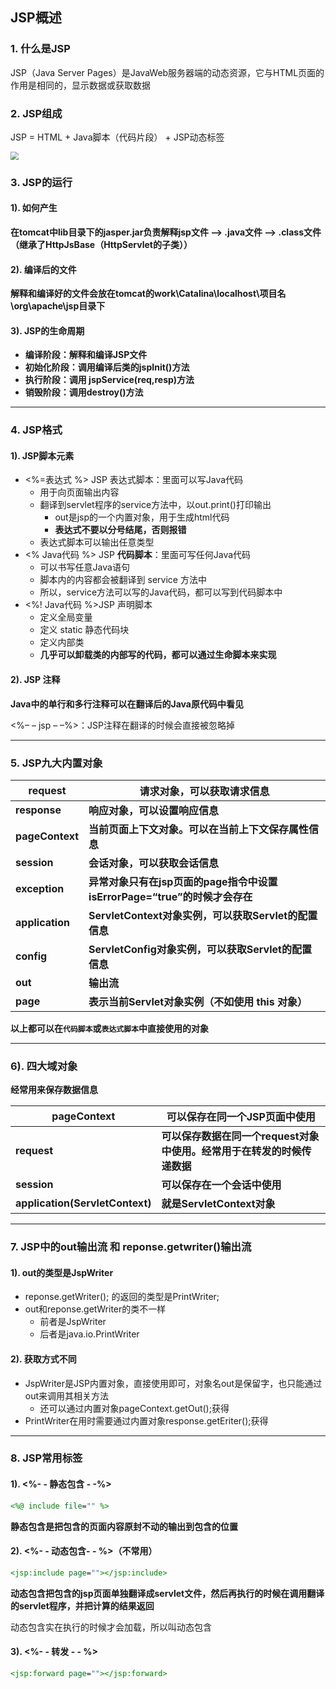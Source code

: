## JSP概述

### 1. 什么是JSP

JSP（Java Server Pages）是JavaWeb服务器端的动态资源，它与HTML页面的作用是相同的，显示数据或获取数据

### 2. JSP组成

JSP = HTML + Java脚本（代码片段） + JSP动态标签

  <img src="C:\Users\HUANGYUE\Documents\GitHub\JavaWeb\JSP\picture\1.png" style="zoom:80%;" />

### 3. JSP的运行

#### 1). 如何产生

**在tomcat中lib目录下的jasper.jar负责解释jsp文件 —> .java文件 —> .class文件（继承了HttpJsBase（HttpServlet的子类））**

#### 2). 编译后的文件

**解释和编译好的文件会放在tomcat的work\Catalina\localhost\项目名\org\apache\jsp目录下**

#### 3). JSP的生命周期

- **编译阶段：解释和编译JSP文件**
- **初始化阶段：调用编译后类的jspInit()方法**
- **执行阶段：调用 jspService(req,resp)方法**
- **销毁阶段：调用destroy()方法**

*****

### 4. JSP格式

#### 1). JSP脚本元素

- <%=表达式 %> JSP 表达式脚本：里面可以写Java代码
    - 用于向页面输出内容
    - 翻译到servlet程序的service方法中，以out.print()打印输出
        - out是jsp的一个内置对象，用于生成html代码
        - **表达式不要以分号结尾，否则报错**
    - 表达式脚本可以输出任意类型
- <% Java代码 %> JSP **代码脚本**：里面可写任何Java代码
    - 可以书写任意Java语句
    - 脚本内的内容都会被翻译到 service 方法中
    - 所以，service方法可以写的Java代码，都可以写到代码脚本中
- <%!  Java代码 %>JSP 声明脚本
    - 定义全局变量
    - 定义 static 静态代码块
    - 定义内部类
    - **几乎可以卸载类的内部写的代码，都可以通过生命脚本来实现**

#### 2). JSP 注释

**Java中的单行和多行注释可以在翻译后的Java原代码中看见**

<%– – jsp – –%>：JSP注释在翻译的时候会直接被忽略掉

*****

### 5. JSP九大内置对象

| **request**     | **请求对象，可以获取请求信息**                               |
| --------------- | ------------------------------------------------------------ |
| **response**    | **响应对象，可以设置响应信息**                               |
| **pageContext** | **当前页面上下文对象。可以在当前上下文保存属性信息**         |
| **session**     | **会话对象，可以获取会话信息**                               |
| **exception**   | **异常对象只有在jsp页面的page指令中设置 isErrorPage=“true”的时候才会存在** |
| **application** | **ServletContext对象实例，可以获取Servlet的配置信息**        |
| **config**      | **ServletConfig对象实例，可以获取Servlet的配置信息**         |
| **out**         | **输出流**                                                   |
| **page**        | **表示当前Servlet对象实例（不如使用 this 对象）**            |

**以上都可以在`代码脚本`或`表达式脚本`中直接使用的对象**

*****

### 6). 四大域对象

**经常用来保存数据信息**



| **pageContext**                 | **可以保存在同一个JSP页面中使用**                            |
| ------------------------------- | ------------------------------------------------------------ |
| **request**                     | **可以保存数据在同一个request对象中使用。经常用于在转发的时候传递数据** |
| **session**                     | **可以保存在一个会话中使用**                                 |
| **application(ServletContext)** | **就是ServletContext对象**                                   |

*****

### 7. JSP中的out输出流 和 reponse.getwriter()输出流

#### 1). out的类型是JspWriter

- reponse.getWriter(); 的返回的类型是PrintWriter;
- out和reponse.getWriter的类不一样
    - 前者是JspWriter
    - 后者是java.io.PrintWriter

#### 2). 获取方式不同

- JspWriter是JSP内置对象，直接使用即可，对象名out是保留字，也只能通过out来调用其相关方法
    - 还可以通过内置对象pageContext.getOut();获得
- PrintWriter在用时需要通过内置对象response.getEriter();获得

*****

### 8. JSP常用标签

#### 1). <%- - 静态包含 - -%>

```jsp
<%@ include file="" %>
```

**静态包含是把包含的页面内容原封不动的输出到包含的位置**

#### 2). <%- -  动态包含- - %>（不常用）

```jsp
<jsp:include page=""></jsp:include>
```

**动态包含把包含的jsp页面单独翻译成servlet文件，然后再执行的时候在调用翻译的servlet程序，并把计算的结果返回**

动态包含实在执行的时候才会加载，所以叫动态包含

#### 3). <%- - 转发 - - %>

```jsp
<jsp:forward page=""></jsp:forward>
```

























